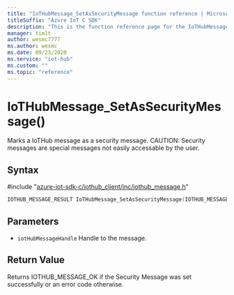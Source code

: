 ```yaml
---                             
title: "IoTHubMessage_SetAsSecurityMessage function reference | Microsoft Docs" 
titleSuffix: "Azure IoT C SDK"            
description: "This is the function reference page for the IoTHubMessage_SetAsSecurityMessage() function in the Azure IoT C SDK. This SDK is used with Azure IoT Hub and Azure IoT Hub Device Provisioning Service"            
manager: timlt                 
author: wesmc7777              
ms.author: wesmc               
ms.date: 09/23/2020                    
ms.service: "iot-hub"             
ms.custom: ""                
ms.topic: "reference"        
---                            
```


# IoTHubMessage_SetAsSecurityMessage()

Marks a IoTHub message as a security message. CAUTION: Security messages are special messages not easily accessable by the user.

## Syntax

\#include "[azure-iot-sdk-c/iothub_client/inc/iothub_message.h](../iothub-message-h.md)"  
```C
IOTHUB_MESSAGE_RESULT IoTHubMessage_SetAsSecurityMessage(IOTHUB_MESSAGE_HANDLE  MU_C2);
```

## Parameters
* `iotHubMessageHandle` Handle to the message.

## Return Value
Returns IOTHUB_MESSAGE_OK if the Security Message was set successfully or an error code otherwise.

